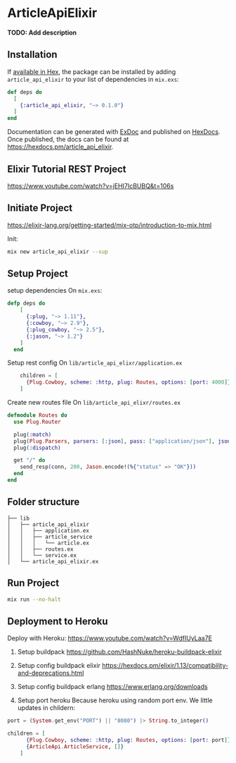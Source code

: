 # ArticleApiElixir

**TODO: Add description**

## Installation

If [available in Hex](https://hex.pm/docs/publish), the package can be installed
by adding `article_api_elixir` to your list of dependencies in `mix.exs`:

```elixir
def deps do
  [
    {:article_api_elixir, "~> 0.1.0"}
  ]
end
```

Documentation can be generated with [ExDoc](https://github.com/elixir-lang/ex_doc)
and published on [HexDocs](https://hexdocs.pm). Once published, the docs can
be found at <https://hexdocs.pm/article_api_elixir>.

## Elixir Tutorial REST Project
https://www.youtube.com/watch?v=jEHI7IcBUBQ&t=106s

## Initiate Project
https://elixir-lang.org/getting-started/mix-otp/introduction-to-mix.html

Init:
```sh
mix new article_api_elixir --sup
```

## Setup Project

setup dependencies On `mix.exs`:
```ex
defp deps do
    [
      {:plug, "~> 1.11"},
      {:cowboy, "~> 2.9"},
      {:plug_cowboy, "~> 2.5"},
      {:jason, "~> 1.2"}
    ]
  end
```

Setup rest config On `lib/article_api_elixr/application.ex`
```ex
    children = [
      {Plug.Cowboy, scheme: :http, plug: Routes, options: [port: 4000]}
    ]
```

Create new routes file On `lib/article_api_elixr/routes.ex`
```ex
defmodule Routes do
  use Plug.Router

  plug(:match)
  plug(Plug.Parsers, parsers: [:json], pass: ["application/json"], json_decoder: Jason)
  plug(:dispatch)

  get "/" do
    send_resp(conn, 200, Jason.encode!(%{"status" => "OK"}))
  end
end
```

## Folder structure
```
├── lib
│   ├── article_api_elixir
│   │   ├── application.ex
│   │   ├── article_service
│   │   │   └── article.ex
│   │   ├── routes.ex
│   │   └── service.ex
│   └── article_api_elixir.ex
```

## Run Project
```sh
mix run --no-halt
```

## Deployment to Heroku
Deploy with Heroku: https://www.youtube.com/watch?v=WdfIUyLaa7E

1. Setup buildpack
https://github.com/HashNuke/heroku-buildpack-elixir

2. Setup config buildpack elixir
https://hexdocs.pm/elixir/1.13/compatibility-and-deprecations.html

3. Setup config buildpack erlang
https://www.erlang.org/downloads

4. Setup port heroku
Because heroku using random port env. We little updates in childern:
```ex
port = (System.get_env("PORT") || "8080") |> String.to_integer()

children = [
      {Plug.Cowboy, scheme: :http, plug: Routes, options: [port: port]},
      {ArticleApi.ArticleService, []}
    ]
```
